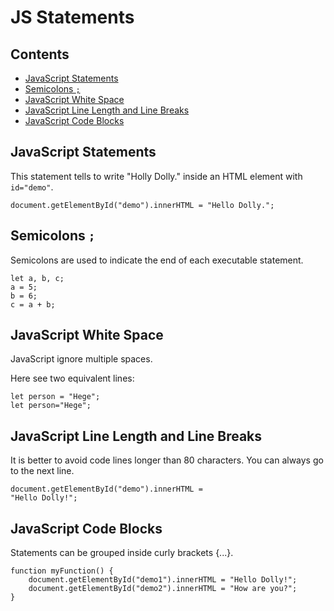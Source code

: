 # JS Statements

## Contents

- [JavaScript Statements](#javascript-statements)
- [Semicolons `;`](#semicolons-)
- [JavaScript White Space](#javascript-white-space)
- [JavaScript Line Length and Line Breaks](#javascript-line-length-and-line-breaks)
- [JavaScript Code Blocks](#javascript-code-blocks)

## JavaScript Statements

This statement tells to write "Holly Dolly." inside an HTML element with `id="demo"`.

``` JS
document.getElementById("demo").innerHTML = "Hello Dolly.";
```

## Semicolons `;`

Semicolons are used to indicate the end of each executable statement.

``` JS
let a, b, c;
a = 5;
b = 6;
c = a + b;
```

## JavaScript White Space

JavaScript ignore multiple spaces.

Here see two equivalent lines:

``` JS
let person = "Hege";
let person="Hege";
```

## JavaScript Line Length and Line Breaks

It is better to avoid code lines longer than 80 characters. You can always go to the next line.

``` JS
document.getElementById("demo").innerHTML =
"Hello Dolly!";
```

## JavaScript Code Blocks

Statements can be grouped inside curly brackets {...}.

``` JS
function myFunction() {
    document.getElementById("demo1").innerHTML = "Hello Dolly!";
    document.getElementById("demo2").innerHTML = "How are you?";
}
```